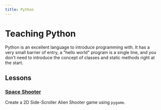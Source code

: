 ```yaml
---
title: Python
---
```


# Teaching Python

Python is an excellent language to introduce programming with. It has a very
small barrier of entry, a "hello world" program is a single line, and you don't
need to introduce the concept of classes and static methods right at the start.

## Lessons

### [Space Shooter](space_shooter)

Create a 2D Side-Scroller Alien Shooter game using `pygame`.
